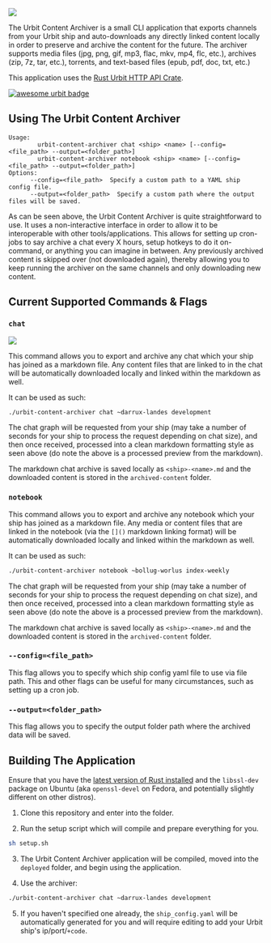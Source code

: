 ![](images/title.png)

The Urbit Content Archiver is a small CLI application that exports channels from your Urbit ship and auto-downloads any directly linked content locally in order to preserve and archive the content for the future. The archiver supports media files (jpg, png, gif, mp3, flac, mkv, mp4, flc, etc.), archives (zip, 7z, tar, etc.), torrents, and text-based files (epub, pdf, doc, txt, etc.)

This application uses the [Rust Urbit HTTP API Crate](https://crates.io/crates/urbit-http-api).

[![awesome urbit badge](https://img.shields.io/badge/~-awesome%20urbit-lightgrey)](https://github.com/urbit/awesome-urbit)

## Using The Urbit Content Archiver

```
Usage:
        urbit-content-archiver chat <ship> <name> [--config=<file_path> --output=<folder_path>]
        urbit-content-archiver notebook <ship> <name> [--config=<file_path> --output=<folder_path>]
Options:
      --config=<file_path>  Specify a custom path to a YAML ship config file.
      --output=<folder_path>  Specify a custom path where the output files will be saved.

```

As can be seen above, the Urbit Content Archiver is quite straightforward to use. It uses a non-interactive interface in order to allow it to be interoperable with other tools/applications. This allows for setting up cron-jobs to say archive a chat every X hours, setup hotkeys to do it on-command, or anything you can imagine in between. Any previously archived content is skipped over (not downloaded again), thereby allowing you to keep running the archiver on the same channels and only downloading new content.

## Current Supported Commands & Flags

### `chat`

![](images/chat-export.png)

This command allows you to export and archive any chat which your ship has joined as a markdown file. Any content files that are linked to in the chat will be automatically downloaded locally and linked within the markdown as well.

It can be used as such:

```sh
./urbit-content-archiver chat ~darrux-landes development
```

The chat graph will be requested from your ship (may take a number of seconds for your ship to process the request depending on chat size), and then once received, processed into a clean markdown formatting style as seen above (do note the above is a processed preview from the markdown).

The markdown chat archive is saved locally as `<ship>-<name>.md` and the downloaded content is stored in the `archived-content` folder.

### `notebook`

This command allows you to export and archive any notebook which your ship has joined as a markdown file. Any media or content files that are linked in the notebook (via the `[]()` markdown linking format) will be automatically downloaded locally and linked within the markdown as well.

It can be used as such:

```sh
./urbit-content-archiver notebook ~bollug-worlus index-weekly
```

The chat graph will be requested from your ship (may take a number of seconds for your ship to process the request depending on chat size), and then once received, processed into a clean markdown formatting style as seen above (do note the above is a processed preview from the markdown).

The markdown chat archive is saved locally as `<ship>-<name>.md` and the downloaded content is stored in the `archived-content` folder.

### `--config=<file_path>`

This flag allows you to specify which ship config yaml file to use via file path. This and other flags can be useful for many circumstances, such as setting up a cron job.

### `--output=<folder_path>`

This flag allows you to specify the output folder path where the archived data will be saved.

## Building The Application

Ensure that you have the [latest version of Rust installed](https://rustup.rs/) and the `libssl-dev` package on Ubuntu (aka `openssl-devel` on Fedora, and potentially slightly different on other distros).

1. Clone this repository and enter into the folder.

2. Run the setup script which will compile and prepare everything for you.

```sh
sh setup.sh
```

3. The Urbit Content Archiver application will be compiled, moved into the `deployed` folder, and begin using the application.

4. Use the archiver:

```sh
./urbit-content-archiver chat ~darrux-landes development
```

5. If you haven't specified one already, the `ship_config.yaml` will be automatically generated for you and will require editing to add your Urbit ship's ip/port/`+code`.
